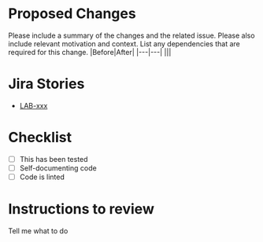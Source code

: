 # Proposed Changes

Please include a summary of the changes and the related issue. Please also include relevant motivation and context. List any dependencies that are required for this change.
|Before|After|
|---|---|
|<insert-img>|<insert-img>|

# Jira Stories

- [LAB-xxx](https://oregonstate-innovationlab.atlassian.net/browse/LAB-xxx)

# Checklist

- [ ]  This has been tested
- [ ]  Self-documenting code
- [ ]  Code is linted

# Instructions to review

Tell me what to do